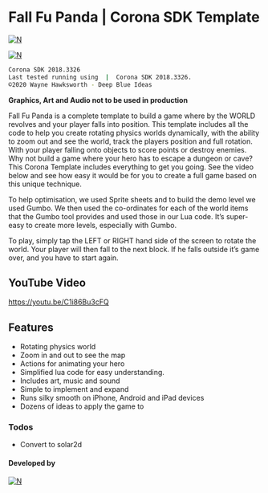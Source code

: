 # Fall Fu Panda | Corona SDK Template
[![N](https://www.deepblueideas.com/dbiNew2/wp-content/uploads/2015/08/shapeimage_66.png)](https://www.deepblueideas.com/product/fall-fu-panda/)

[![N](https://www.deepblueideas.com/dbiNew2/wp-content/uploads/2015/08/d3.jpg)](https://www.deepblueideas.com/product/fall-fu-panda/)

```sh
Corona SDK 2018.3326
Last tested running using  |  Corona SDK 2018.3326.
©2020 Wayne Hawksworth - Deep Blue Ideas
```
**Graphics, Art and Audio not to be used in production**

Fall Fu Panda is a complete template to build a game where by the WORLD revolves and your player falls into position. This template includes all the code to help you create rotating physics worlds dynamically, with the ability to zoom out and see the world, track the players position and full rotation. With your player falling onto objects to score points or destroy enemies. Why not build a game where your hero has to escape a dungeon or cave? This Corona Template includes everything to get you going. See the video below and see how easy it would be for you to create a full game based on this unique technique.

To help optimisation, we used Sprite sheets and to build the demo level we used Gumbo. We then used the co-ordinates for each of the world items that the Gumbo tool provides and used those in our Lua code. It’s super-easy to create more levels, especially with Gumbo.

To play, simply tap the LEFT or RIGHT hand side of the screen to rotate the world. Your player will then fall to the next block. If he falls outside it’s game over, and you have to start again.

## YouTube Video
https://youtu.be/C1i86Bu3cFQ

## Features

  - Rotating physics world
  - Zoom in and out to see the map
  - Actions for animating your hero
  - Simplified lua code for easy understanding.
  - Includes art, music and sound
  - Simple to implement and expand
  - Runs silky smooth on iPhone, Android and iPad devices
  - Dozens of ideas to apply the game to

### Todos
 - Convert to solar2d

#### Developed by
[![N](https://www.deepblueideas.com/dbiNew2/wp-content/uploads/2014/09/web_logo_5.png)](https://www.deepblueideas.com)
